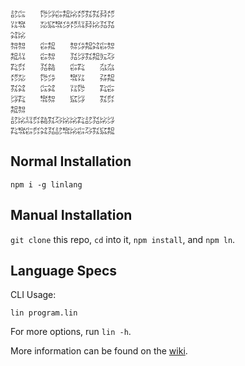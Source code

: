 ```
㍈㌭　　㌙㌡㌫㌕㍖㍌㌟㌟㌇㍌
㍑㌖　　㍇㌮㌖㌄㍌㍊㌇㍖㍃㍃
㌶㍖　　　　　　　　　　　　
㌗㌗　　㌫㌕　　㌗㌄㌕㌶㌫㌗
㌕㍊　　㌫㌗　　㍃㌡㌟㌕㍔㌂
㌠㌽　　㍃㌚　　㌫㌠　　㌴㌴
㍌㍇　　㌙㌄　　㌖㍑　　㌲㌕
㌟㌶　　㌭㌶　　㍑㌙　　㌠㌫
㌡㌠　　㌖㌗　　㌮㌡　　㌟㌽
㌕㌗　　　　　　　　　　　　
㍈㍖㍊㌽㌚㌟㌂㍖㍖㌠㍈㍃㍖㌡
㌠㌖㌫㌽㌶㍃㍈㌖㍖㌫㌂㌟㌮㌕
```

## Normal Installation

    npm i -g linlang

## Manual Installation

`git clone` this repo, `cd` into it, `npm install`, and `npm ln`.

## Language Specs

CLI Usage:

    lin program.lin

For more options, run `lin -h`.

More information can be found on the [wiki](https://github.com/molarmanful/lin/wiki).